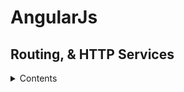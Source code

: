 # AngularJs
## Routing, & HTTP Services
<details>
    <summary>Contents</summary>
   
set up routing
use route parameters
set up a default route
- use the $route service to read query strings
use the $route service to reload pages
- set up a simple route using the templates property to lead directly the html provided(no extermal file)
- create custom properties on routes(__ANY NAME__ :pej: `data:{}`) then bind them to `vm.` in the controller
- use the $location service to perform client site routing AKA dynamic navigation
use the $location service to replace views without altering browser history
use the $log service
use the $filter function from markup and controller
use the $rootScope service
use the $window and $document services
use the $q service
</details>
